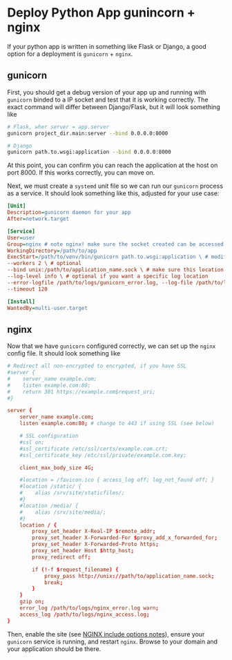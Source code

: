 # Deploy Python App gunincorn + nginx

If your python app is written in something like Flask or Django, a good option for a deployment is `gunicorn` + `nginx`.

## gunicorn

First, you should get a debug version of your app up and running with `gunicorn` binded to a IP socket and test that it is working correctly. The exact command will differ between Django/Flask, but it will look something like 

```bash
# Flask, wher server = app.server
gunicorn project_dir.main:server --bind 0.0.0.0:8000

# Django
gunicorn path.to.wsgi:application --bind 0.0.0.0:8000
```

At this point, you can confirm you can reach the application at the host on port 8000. If this works correctly, you can move on.

Next, we must create a `systemd` unit file so we can run our `gunicorn` process as a service. It should look something like this, adjusted for your use case:

```ini
[Unit]
Description=gunicorn daemon for your app
After=network.target

[Service]
User=user
Group=nginx # note nginx! make sure the socket created can be accessed by nginx group
WorkingDirectory=/path/to/app
ExecStart=/path/to/venv/bin/gunicorn path.to.wsgi:application \ # modify with correct version for your app
--workers 2 \ # optional
--bind unix:/path/to/application_name.sock \ # make sure this location is read/writeable by nginx!
--log-level info \ # optional if you want a specific log location
--error-logfile /path/to/logs/gunicorn_error.log, --log-file /path/to/logs/gunicorn.log \
--timeout 120

[Install]
WantedBy=multi-user.target
```

## nginx

Now that we have `gunicorn` configured correctly, we can set up the `nginx` config file. It should look something like

```conf
# Redirect all non-encrypted to encrypted, if you have SSL
#server {
#    server_name example.com;
#    listen example.com:80;
#    return 301 https://example.com$request_uri;
#}

server {
    server_name example.com;
    listen example.com:80; # change to 443 if using SSL (see below)

    # SSL configuration
    #ssl on;
    #ssl_certificate /etc/ssl/certs/example.com.crt;
    #ssl_certificate_key /etc/ssl/private/example.com.key;

    client_max_body_size 4G;

    #location = /favicon.ico { access_log off; log_not_found off; }
    #location /static/ {
    #    alias /srv/site/staticfiles/;
    #}
    #location /media/ {
    #    alias /srv/site/media/;
    #}
    location / {
        proxy_set_header X-Real-IP $remote_addr;
        proxy_set_header X-Forwarded-For $proxy_add_x_forwarded_for;
        proxy_set_header X-Forwarded-Proto https;
        proxy_set_header Host $http_host;
        proxy_redirect off;

        if (!-f $request_filename) {
            proxy_pass http://unix://path/to/application_name.sock;
            break;
        }
    }
    gzip on;
    error_log /path/to/logs/nginx_error.log warn;
    access_log /path/to/logs/nginx_access.log;
}
```

Then, enable the site (see [NGINX include options notes](./include_folder_options.md)), ensure your `gunicorn` service is running, and restart `nginx`. Browse to your domain and your application should be there.

